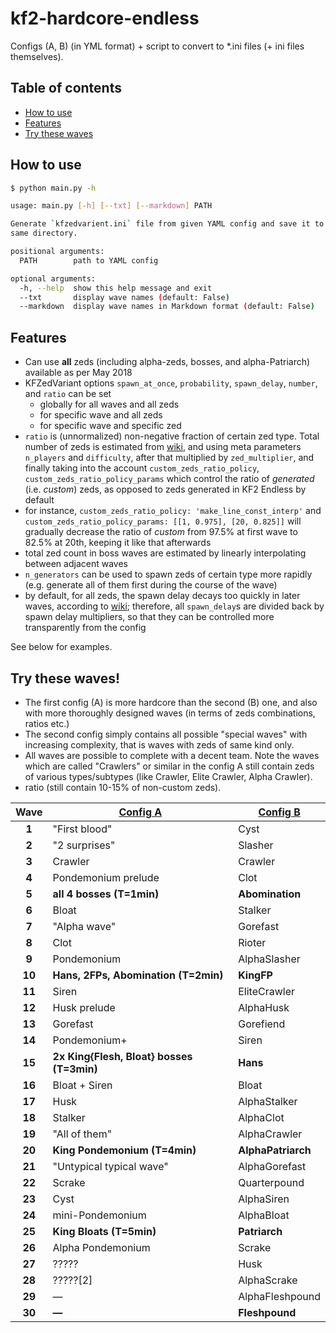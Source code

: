 # kf2-hardcore-endless
Configs (A, B) (in YML format) + script to convert to *.ini files (+ ini files themselves).

## Table of contents
* [How to use](#how-to-use)
* [Features](#features)
* [Try these waves](#try-these-waves)

## How to use
```bash
$ python main.py -h

usage: main.py [-h] [--txt] [--markdown] PATH

Generate `kfzedvarient.ini` file from given YAML config and save it to the
same directory.

positional arguments:
  PATH        path to YAML config

optional arguments:
  -h, --help  show this help message and exit
  --txt       display wave names (default: False)
  --markdown  display wave names in Markdown format (default: False)
```

## Features
* Can use **all** zeds (including alpha-zeds, bosses, and alpha-Patriarch) available as per May 2018
* KFZedVariant options `spawn_at_once`, `probability`, `spawn_delay`, `number`, and `ratio` can be set
    * globally for all waves and all zeds
    * for specific wave and all zeds
    * for specific wave and specific zed
* `ratio` is (unnormalized) non-negative fraction of certain zed type. Total number of zeds is estimated from [wiki](https://wiki.tripwireinteractive.com/index.php?title=Endless_Mode), 
and using meta parameters `n_players` and `difficulty`, after that multiplied by `zed_multiplier`, 
and finally taking into the account `custom_zeds_ratio_policy`, `custom_zeds_ratio_policy_params` which control the
ratio of *generated* (i.e. *custom*) zeds, as opposed to zeds generated in KF2 Endless by default
* for instance, `custom_zeds_ratio_policy: 'make_line_const_interp'` and `custom_zeds_ratio_policy_params: [[1, 0.975], [20, 0.825]]`
will gradually decrease the ratio of *custom* from 97.5% at first wave to 82.5% at 20th, keeping it like that afterwards
* total zed count in boss waves are estimated by linearly interpolating between adjacent waves
* `n_generators` can be used to spawn zeds of certain type more rapidly 
(e.g. generate all of them first during the course of the wave)
* by default, for all zeds, the spawn delay decays too quickly in later waves, according to [wiki](https://wiki.tripwireinteractive.com/index.php?title=Endless_Mode);
therefore, all `spawn_delay`s are divided back by spawn delay multipliers, so that they can be controlled more transparently
from the config

See below for examples.

## Try these waves!
* The first config (A) is more hardcore than the second (B) one, and also with more thoroughly designed waves (in terms of zeds combinations, ratios etc.)
* The second config simply contains all possible "special waves" with increasing complexity, that is waves with zeds of same kind only.
* All waves are possible to complete with a decent team. Note the waves which are called "Crawlers" or similar in the config A still contain zeds of various types/subtypes (like Crawler, Elite Crawler, Alpha Crawler).
* ratio (still contain 10-15% of non-custom zeds).

| Wave | <div align="center">[Config A](config_A/zeds_config.yaml)</div> | <div align="center">[Config B](config_B/zeds_config.yaml)</div> |
| :---: | :--- | :--- |
| **1** | "First blood" | Cyst |
| **2** | "2 surprises" | Slasher |
| **3** | Crawler | Crawler |
| **4** | Pondemonium prelude | Clot |
| **5** | **all 4 bosses (T=1min)** | **Abomination** |
| **6** | Bloat | Stalker |
| **7** | "Alpha wave" | Gorefast |
| **8** | Clot | Rioter |
| **9** | Pondemonium | AlphaSlasher |
| **10** | **Hans, 2FPs, Abomination (T=2min)** | **KingFP** |
| **11** | Siren | EliteCrawler |
| **12** | Husk prelude | AlphaHusk |
| **13** | Gorefast | Gorefiend |
| **14** | Pondemonium+ | Siren |
| **15** | **2x King{Flesh, Bloat} bosses (T=3min)** | **Hans** |
| **16** | Bloat + Siren | Bloat |
| **17** | Husk | AlphaStalker |
| **18** | Stalker | AlphaClot |
| **19** | "All of them" | AlphaCrawler |
| **20** | **King Pondemonium (T=4min)** | **AlphaPatriarch** |
| **21** | "Untypical typical wave" | AlphaGorefast |
| **22** | Scrake | Quarterpound |
| **23** | Cyst | AlphaSiren |
| **24** | mini-Pondemonium | AlphaBloat |
| **25** | **King Bloats (T=5min)** | **Patriarch** |
| **26** | Alpha Pondemonium | Scrake |
| **27** | ????? | Husk |
| **28** | ?????[2] | AlphaScrake |
| **29** | &mdash; | AlphaFleshpound |
| **30** | **&mdash;** | **Fleshpound** |
